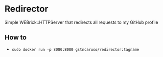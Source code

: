 # Redirector
Simple WEBrick::HTTPServer that redirects all requests to my GitHub profile

## How to
- `sudo docker run -p 8080:8080 gstncaruso/redirector:tagname`
